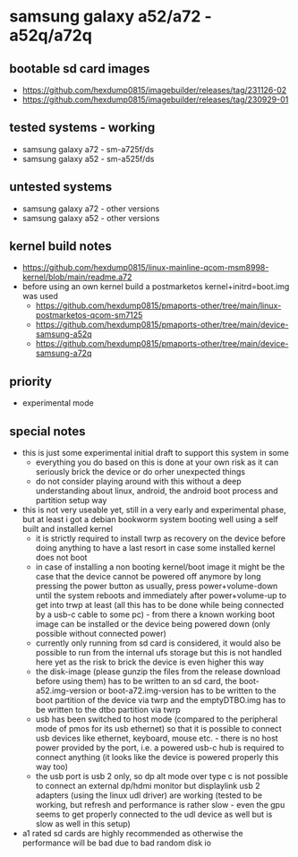 # samsung galaxy a52/a72 - a52q/a72q

## bootable sd card images

- https://github.com/hexdump0815/imagebuilder/releases/tag/231126-02
- https://github.com/hexdump0815/imagebuilder/releases/tag/230929-01

## tested systems - working

- samsung galaxy a72 - sm-a725f/ds
- samsung galaxy a52 - sm-a525f/ds

## untested systems

- samsung galaxy a72 - other versions
- samsung galaxy a52 - other versions

## kernel build notes

- https://github.com/hexdump0815/linux-mainline-qcom-msm8998-kernel/blob/main/readme.a72
- before using an own kernel build a postmarketos kernel+initrd=boot.img was used
  - https://github.com/hexdump0815/pmaports-other/tree/main/linux-postmarketos-qcom-sm7125
  - https://github.com/hexdump0815/pmaports-other/tree/main/device-samsung-a52q
  - https://github.com/hexdump0815/pmaports-other/tree/main/device-samsung-a72q

## priority

- experimental mode

## special notes

- this is just some experimental initial draft to support this system in some
  - everything you do based on this is done at your own risk as it can seriously brick the device or do orher unexpected things
  - do not consider playing around with this without a deep understanding about linux, android, the android boot process and partition setup
  way
- this is not very useable yet, still in a very early and experimental phase, but at least i got a debian bookworm system booting well using a self built and installed kernel
  - it is strictly required to install twrp as recovery on the device before doing anything to have a last resort in case some installed kernel does not boot
  - in case of installing a non booting kernel/boot image it might be the case that the device cannot be powered off anymore by long pressing the power button as usually, press power+volume-down until the system reboots and immediately after power+volume-up to get into trwp at least (all this has to be done while being connected by a usb-c cable to some pc) - from there a known working boot image can be installed or the device being powered down (only possible without connected power)
  - currently only running from sd card is considered, it would also be possible to run from the internal ufs storage but this is not handled here yet as the risk to brick the device is even higher this way
  - the disk-image (please gunzip the files from the release download before using them) has to be written to an sd card, the boot-a52.img-version or boot-a72.img-version has to be written to the boot partition of the device via twrp and the emptyDTBO.img has to be written to the dtbo partition via twrp
  - usb has been switched to host mode (compared to the peripheral mode of pmos for its usb ethernet) so that it is possible to connect usb devices like ethernet, keyboard, mouse etc. - there is no host power provided by the port, i.e. a powered usb-c hub is required to connect anything (it looks like the device is powered properly this way too)
  - the usb port is usb 2 only, so dp alt mode over type c is not possible to connect an external dp/hdmi monitor but displaylink usb 2 adapters (using the linux udl driver) are working (tested to be working, but refresh and performance is rather slow - even the gpu seems to get properly connected to the udl device as well but is slow as well in this setup)
- a1 rated sd cards are highly recommended as otherwise the performance will be bad due to bad random disk io
